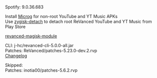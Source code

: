 Spotify: 9.0.36.683  

Install [Microg](https://github.com/ReVanced/GmsCore/releases) for non-root YouTube and YT Music APKs  
Use [zygisk-detach](https://github.com/j-hc/zygisk-detach) to detach root ReVanced YouTube and YT Music from Play Store  

[revanced-magisk-module](https://github.com/j-hc/revanced-magisk-module)
  
CLI: j-hc/revanced-cli-5.0.0-all.jar  
Patches: ReVanced/patches-5.23.0-dev.2.rvp  
[Changelog](https://github.com/ReVanced/revanced-patches/releases/tag/v5.23.0-dev.2)  

Skipped:  
Patches: inotia00/patches-5.6.2.rvp                    
